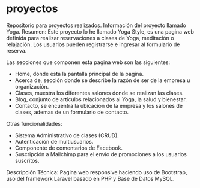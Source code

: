 # proyectos
Repositorio para proyectos realizados.
Información del proyecto llamado Yoga.
Resumen:
Este proyecto lo he llamado Yoga Style, es una pagina web definida para realizar reservaciones a clases de Yoga, meditación o relajación. Los usuarios pueden registrarse e ingresar al formulario de reserva. 

Las secciones que componen esta pagina web son las siguientes:
- Home, donde esta la pantalla principal de la pagina.
- Acerca de, sección donde se describe la razón de ser de la empresa u organización.
- Clases, muestra los diferentes salones donde se realizan las clases.
- Blog, conjunto de artículos relacionados al Yoga, la salud y bienestar.
- Contacto, se encuentra la ubicación de la empresa y los salones de clases, ademas de un formulario de contacto.

Otras funcionalidades:
- Sistema Administrativo de clases (CRUD).
- Autenticación de multiusuarios.
- Componente de comentarios de Facebook.
- Suscripción a Mailchimp para el envío de promociones a los usuarios suscritos.

Descripción Técnica:
Pagina web responsive haciendo uso de Bootstrap, uso del framework Laravel basado en PHP y Base de Datos MySQL.
